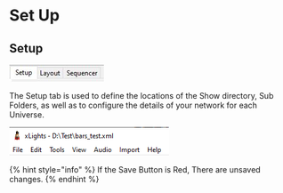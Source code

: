 # Set Up

## **Setup**

![](../../.gitbook/assets/setup-tab.JPG)

The Setup tab is used to define the locations of the Show directory, Sub Folders, as well as to configure the details of your network for each Universe.

![](../../.gitbook/assets/image%20%28454%29.png)

{% hint style="info" %}
If the Save Button is Red, There are unsaved changes.
{% endhint %}

